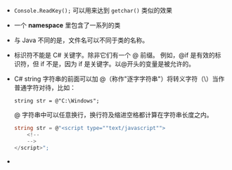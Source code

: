 + `Console.ReadKey();` 可以用来达到 `getchar()` 类似的效果

+ 一个 **namespace** 里包含了一系列的类

+ 与 Java 不同的是，文件名可以不同于类的名称。

+ 标识符不能是 C# 关键字。除非它们有一个 @ 前缀。 例如，@if 是有效的标识符，但 if 不是，因为 if 是关键字。以@开头的变量是被允许的。

+ C# string 字符串的前面可以加 @（称作"逐字字符串"）将转义字符（\）当作普通字符对待，比如：

  ```
  string str = @"C:\Windows";
  ```

  @ 字符串中可以任意换行，换行符及缩进空格都计算在字符串长度之内。

  ```c#
  string str = @"<script type=""text/javascript"">
      <!--
      -->
  </script>";
  ```

+ 